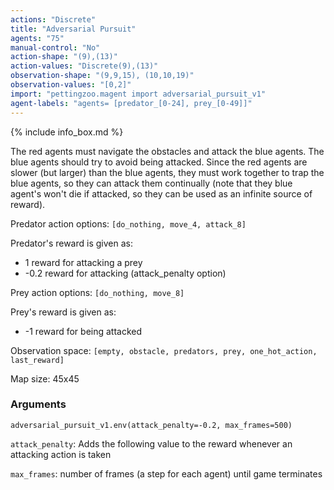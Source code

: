 ```yaml
---
actions: "Discrete"
title: "Adversarial Pursuit"
agents: "75"
manual-control: "No"
action-shape: "(9),(13)"
action-values: "Discrete(9),(13)"
observation-shape: "(9,9,15), (10,10,19)"
observation-values: "[0,2]"
import: "pettingzoo.magent import adversarial_pursuit_v1"
agent-labels: "agents= [predator_[0-24], prey_[0-49]]"
---
```


{% include info_box.md %}



The red agents must navigate the obstacles and attack the blue agents. The blue agents should try to avoid being attacked. Since the red agents are slower (but larger) than the blue agents, they must work together to trap the blue agents, so they can attack them continually (note that they blue agent's won't die if attacked, so they can be used as an infinite source of reward).

Predator action options: `[do_nothing, move_4, attack_8]`

Predator's reward is given as:

* 1 reward for attacking a prey
* -0.2 reward for attacking (attack_penalty option)

Prey action options: `[do_nothing, move_8]`

Prey's reward is given as:

* -1 reward for being attacked

Observation space: `[empty, obstacle, predators, prey, one_hot_action, last_reward]`

Map size: 45x45

### Arguments

```
adversarial_pursuit_v1.env(attack_penalty=-0.2, max_frames=500)
```


`attack_penalty`:  Adds the following value to the reward whenever an attacking action is taken

`max_frames`:  number of frames (a step for each agent) until game terminates
